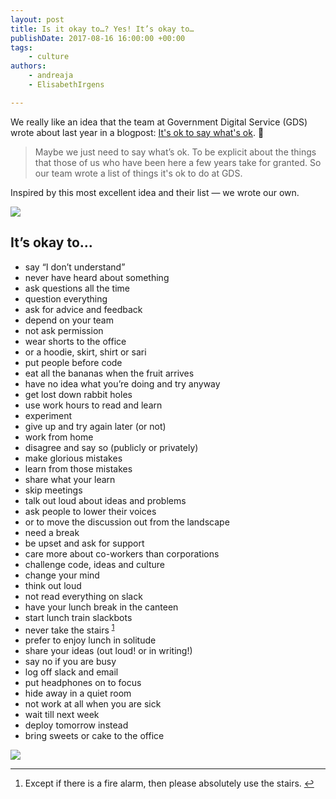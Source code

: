 ```yaml
---
layout: post
title: Is it okay to…? Yes! It’s okay to…
publishDate: 2017-08-16 16:00:00 +00:00
tags: 
    - culture
authors:
    - andreaja
    - ElisabethIrgens

---
```


We really like an idea that the team at Government Digital Service (GDS) wrote about last year in a blogpost: [It's ok to say what's ok](https://gds.blog.gov.uk/2016/05/25/its-ok-to-say-whats-ok/). 🙌

> Maybe we just need to say what’s ok. To be explicit about the things that those of us who have been here a few years take for granted. So our team wrote a list of things it's ok to do at GDS.

Inspired by this most excellent idea and their list — we wrote our own.

![](images/itsokayto1.jpg)

## It’s okay to…

* say “I don’t understand”
* never have heard about something
* ask questions all the time
* question everything
* ask for advice and feedback
* depend on your team
* not ask permission
* wear shorts to the office
* or a hoodie, skirt, shirt or sari
* put people before code
* eat all the bananas when the fruit arrives
* have no idea what you’re doing and try anyway
* get lost down rabbit holes
* use work hours to read and learn
* experiment
* give up and try again later (or not)
* work from home
* disagree and say so (publicly or privately)
* make glorious mistakes
* learn from those mistakes
* share what your learn
* skip meetings
* talk out loud about ideas and problems
* ask people to lower their voices
* or to move the discussion out from the landscape
* need a break
* be upset and ask for support
* care more about co-workers than corporations
* challenge code, ideas and culture
* change your mind
* think out loud
* not read everything on slack
* have your lunch break in the canteen
* start lunch train slackbots
* never take the stairs <sup><a href="#fn1" id="ref1" role="doc-noteref">1</a></sup>
* prefer to enjoy lunch in solitude
* share your ideas (out loud! or in writing!)
* say no if you are busy
* log off slack and email
* put headphones on to focus
* hide away in a quiet room
* not work at all when you are sick
* wait till next week
* deploy tomorrow instead
* bring sweets or cake to the office

![](images/itsokayto2.jpg)

<hr>

<ol class="footnotes" role="doc-endnotes">
  <li id="fn1" role="doc-endnote">
    Except if there is a fire alarm, then please absolutely use the stairs. 
    <a class="footnote-jump btn-link di" href="#ref1" title="Jump back to footnote 1 in the text">&#8617;</a>
  </li>
</ol>
